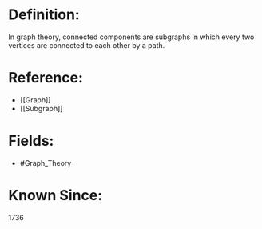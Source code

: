 

# Definition:
In graph theory, connected components are subgraphs in which every two vertices are connected to each other by a path.

# Reference:
- [[Graph]]
- [[Subgraph]]

# Fields: 
- #Graph_Theory

# Known Since:
1736

